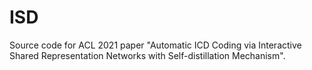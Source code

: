# ISD

Source code for ACL 2021 paper "Automatic ICD Coding via Interactive Shared Representation Networks with Self-distillation Mechanism".

